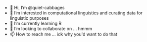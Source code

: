 - 👋 Hi, I’m @quiet-cabbages
- 👀 I’m interested in computational linguistics and curating data for linguistic purposes
- 🌱 I’m currently learning R
- 💞️ I’m looking to collaborate on ... hmmm
- 📫 How to reach me ... idk why you'd want to do that

<!---
quiet-cabbages/quiet-cabbages is a ✨ special ✨ repository because its `README.md` (this file) appears on your GitHub profile.
You can click the Preview link to take a look at your changes.
--->
